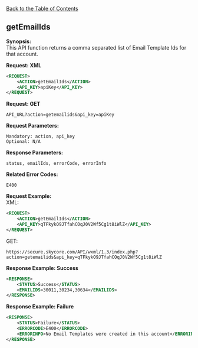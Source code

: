 [Back to the Table of Contents](/1.3/README.md)

## getEmailIds

__Synopsis:__  
This API function returns a comma separated list of Email Template Ids for that account.

__Request: XML__
```xml
<REQUEST>
    <ACTION>getEmailIds</ACTION>
    <API_KEY>apiKey</API_KEY>
</REQUEST>
```

__Request: GET__

    API_URL?action=getemailids&api_key=apiKey

__Request Parameters:__

    Mandatory: action, api_key
    Optional: N/A

__Response Parameters:__

    status, emailIds, errorCode, errorInfo

__Related Error Codes:__

    E400

__Request Example:__  
XML:
```xml
<REQUEST>
    <ACTION>getEmailIds</ACTION>
    <API_KEY>qTFkykO9JTfahCOqJ0V2Wf5Cg1t8iWlZ</API_KEY>    
</REQUEST>
```

GET:

    https://secure.skycore.com/API/wxml/1.3/index.php?action=getemailids&api_key=qTFkykO9JTfahCOqJ0V2Wf5Cg1t8iWlZ
    
__Response Example: Success__
```xml
<RESPONSE>
    <STATUS>Success</STATUS>
    <EMAILIDS>30011,30234,30634</EMAILIDS>
</RESPONSE>
```

__Response Example: Failure__
```xml
<RESPONSE>
    <STATUS>Failure</STATUS>
    <ERRORCODE>E400</ERRORCODE>
    <ERRORINFO>No Email Templates were created in this account</ERRORINFO>
</RESPONSE>
```